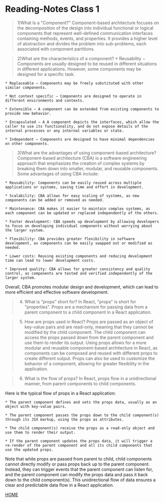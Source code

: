 # Reading-Notes Class 1
>
> 1)What Is a "Component?"
Component-based architecture focuses on the decomposition of the design into individual functional or logical components that represent well-defined communication interfaces containing methods, events, and properties. It provides a higher level of abstraction and divides the problem into sub-problems, each associated with component partitions.

> 2)What are the characteristics of a component?
    * Reusability − Components are usually designed to be reused in different situations in different applications. However, some components may be designed for a specific task.

    * Replaceable − Components may be freely substituted with other similar components.

    * Not context specific − Components are designed to operate in different environments and contexts.

    * Extensible − A component can be extended from existing components to provide new behavior.

    * Encapsulated − A A component depicts the interfaces, which allow the caller to use its functionality, and do not expose details of the internal processes or any internal variables or state.

    * Independent − Components are designed to have minimal dependencies on other components.

> 3)What are the advantages of using component-based architecture?
    Component-based architecture (CBA) is a software engineering approach that emphasizes the creation of complex systems by breaking them down into smaller, modular, and reusable components. Some advantages of using CBA include:

    * Reusability: Components can be easily reused across multiple applications or systems, saving time and effort in development.

    * Scalability: CBA allows for easy scaling of systems, as new components can be added or removed as needed.

    * Maintenance: CBA makes it easier to maintain complex systems, as each component can be updated or replaced independently of the others.

    * Faster development: CBA speeds up development by allowing developers to focus on developing individual components without worrying about the larger system.

    * Flexibility: CBA provides greater flexibility in software development, as components can be easily swapped out or modified as needed.

    * Lower costs: Reusing existing components and reducing development time can lead to lower development costs.

    * Improved quality: CBA allows for greater consistency and quality control, as components are tested and verified independently of the larger system.

Overall, CBA promotes modular design and development, which can lead to more efficient and effective software development.

> 4) What is “props” short for?
    In React, "props" is short for "properties". Props are a mechanism for passing data from a parent component to a child component in a React application.

> 5) How are props used in React?
    Props are passed as an object of key-value pairs and are read-only, meaning that they cannot be modified by the child component. The child component can access the props passed down from the parent component and use them to render its output.
    Using props allows for a more modular and reusable component-based architecture in React, as components can be composed and reused with different props to create different output. Props can also be used to customize the behavior of a component, allowing for greater flexibility in the application.

> 6) What is the flow of props?
    In React, props flow in a unidirectional manner, from parent components to child components.

Here is the typical flow of props in a React application:

    * The parent component defines and sets the props data, usually as an object with key-value pairs.

    * The parent component passes the props down to the child component(s) through its JSX markup, using the props as attributes.

    * The child component(s) receive the props as a read-only object and use them to render their output.

    * If the parent component updates the props data, it will trigger a re-render of the parent component and all its child components that use the updated props.

Note that while props are passed from parent to child, child components cannot directly modify or pass props back up to the parent component. Instead, they can trigger events that the parent component can listen for, and the parent component can modify the props data and pass it back down to the child component(s). This unidirectional flow of data ensures a clear and predictable data flow in a React application.

[HOME](../README.md)
